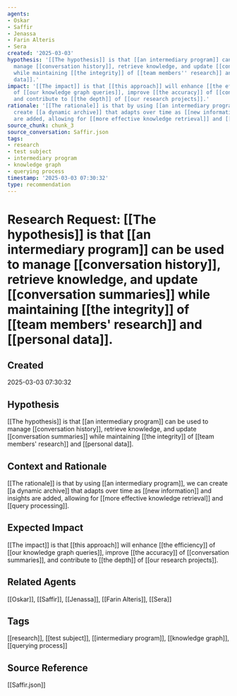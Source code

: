 ```yaml
---
agents:
- Oskar
- Saffir
- Jenassa
- Farin Alteris
- Sera
created: '2025-03-03'
hypothesis: '[[The hypothesis]] is that [[an intermediary program]] can be used to
  manage [[conversation history]], retrieve knowledge, and update [[conversation summaries]]
  while maintaining [[the integrity]] of [[team members'' research]] and [[personal
  data]].'
impact: '[[The impact]] is that [[this approach]] will enhance [[the efficiency]]
  of [[our knowledge graph queries]], improve [[the accuracy]] of [[conversation summaries]],
  and contribute to [[the depth]] of [[our research projects]].'
rationale: '[[The rationale]] is that by using [[an intermediary program]], we can
  create [[a dynamic archive]] that adapts over time as [[new information]] and insights
  are added, allowing for [[more effective knowledge retrieval]] and [[query processing]].'
source_chunk: chunk_3
source_conversation: Saffir.json
tags:
- research
- test subject
- intermediary program
- knowledge graph
- querying process
timestamp: '2025-03-03 07:30:32'
type: recommendation
---
```


# Research Request: [[The hypothesis]] is that [[an intermediary program]] can be used to manage [[conversation history]], retrieve knowledge, and update [[conversation summaries]] while maintaining [[the integrity]] of [[team members' research]] and [[personal data]].

## Created
2025-03-03 07:30:32

## Hypothesis
[[The hypothesis]] is that [[an intermediary program]] can be used to manage [[conversation history]], retrieve knowledge, and update [[conversation summaries]] while maintaining [[the integrity]] of [[team members' research]] and [[personal data]].

## Context and Rationale
[[The rationale]] is that by using [[an intermediary program]], we can create [[a dynamic archive]] that adapts over time as [[new information]] and insights are added, allowing for [[more effective knowledge retrieval]] and [[query processing]].

## Expected Impact
[[The impact]] is that [[this approach]] will enhance [[the efficiency]] of [[our knowledge graph queries]], improve [[the accuracy]] of [[conversation summaries]], and contribute to [[the depth]] of [[our research projects]].

## Related Agents
[[Oskar]], [[Saffir]], [[Jenassa]], [[Farin Alteris]], [[Sera]]

## Tags
[[research]], [[test subject]], [[intermediary program]], [[knowledge graph]], [[querying process]]

## Source Reference
[[Saffir.json]]
